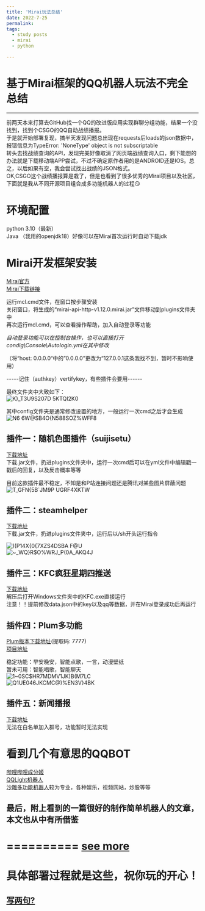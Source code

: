 ```yaml
---
title: 'Mirai玩法总结'
date: 2022-7-25
permalink: 
tags:
  - study posts
  - mirai
  - python

---
```



# 基于Mirai框架的QQ机器人玩法不完全总结    

--------------------------------
前两天本来打算去GitHub找一个QQ的改进版应用实现群聊分组功能，结果一个没找到，找到个CSGO的QQ自动战绩播报。       
于是就开始部署复现，搞半天发现问题总出现在requests后loads的json数据中，报错信息为TypeError: 'NoneType' object is not subscriptable     
转头去找战绩查询的API，发现完美好像取消了网页端战绩查询入口，剩下能想的办法就是下载移动端APP尝试，不过不确定原作者用的是ANDROID还是IOS。总之，以后如果有空，我会尝试找出战绩的JSON格式。     
OK,CSGO这个战绩播报算是栽了，但是也看到了很多优秀的Mirai项目以及社区，下面就是我从不同开源项目组合成多功能机器人的过程:smirk:      
# 环境配置   
python 3.10（最新）    
Java （我用的openjdk18）好像可以在Mirai首次运行时自动下载jdk   


# Mirai开发框架安装    
[Mirai官方](https://github.com/mamoe/mirai)    
[Mirai下载链接](https://github.com/iTXTech/mcl-installer/releases)      

运行mcl.cmd文件，在窗口按步骤安装    
关闭窗口，将生成的“mirai-api-http-v1.12.0.mirai.jar”文件移动到plugins文件夹中    
再次运行mcl.cmd，可以查看操作帮助，加入自动登录等功能     

*自动登录功能可以在控制台操作，也可以直接打开condig\Console\Autologin.yml在其中修改*     

（将“host: 0.0.0.0“中的”0.0.0.0”更改为“127.0.0.1这条我找不到，暂时不影响使用）     

-----记住（authkey）vertifykey，有些插件会要用------    

最终文件夹中大致如下：     
![K)_T3U9$S20$7D 5KTQI2K0](https://user-images.githubusercontent.com/92584983/180748469-3acd1bff-66ab-4181-b85a-d91519a7ebb8.png)     

其中config文件夹是通常修改设置的地方，一般运行一次cmd之后才会生成            
![N6 6W@SB4O{N588SOZ%WFF8](https://user-images.githubusercontent.com/92584983/180748664-89fb84f6-109a-41b0-b98c-797f29b66bd6.png)       


## 插件一：随机色图插件（suijisetu）    
[下载地址](https://github.com/Ycituss/suijisetu)     
下载.jar文件，扔进plugins文件夹中，运行一次cmd后可以在yml文件中编辑戳一戳后的回复，以及反击概率等等   

目前这款插件最不稳定，不知是和P站连接问题还是腾讯对某些图片屏蔽问题    
![T_GFN{5B`JM9P UGRF4XKTW](https://user-images.githubusercontent.com/92584983/180754568-ec5510ab-0fa5-4ec9-93d1-bc092e11a67f.png)     




## 插件二：steamhelper    
[下载地址](https://github.com/EvolvedGhost/Steamhelper)     
下载.jar文件，扔进plugins文件夹中，运行后以/sh开头运行指令    

![)(P14X{0{7XZS4DSBA F@U](https://user-images.githubusercontent.com/92584983/180748938-59593e3a-b3e1-4e43-9eec-4649e22c3558.png)       
![~_WQ}R$O%WRJ_P(0A_AKQ4J](https://user-images.githubusercontent.com/92584983/180749027-29443fc8-6d6c-4a12-9cef-9beef93da58b.png)      



## 插件三：KFC疯狂星期四推送    
[下载地址](https://github.com/KuriYama-mirai524/KFC-creazy-Thursday/releases/tag/v0.0.1)      
解压后打开Windows文件夹中的KFC.exe直接运行    
注意！！提前修改data.json中的key以及qq等数据，并在Mirai登录成功后再运行     


## 插件四：Plum多功能    
[Plum版本下载地址](https://pan.baidu.com/s/1rOrHGDJtorWP3yeAuWDzpA
)(提取码: 7777)      
[项目地址](https://gitee.com/K85/plum)     

稳定功能：早安晚安，智能点歌，一言，动漫壁纸    
暂未可用：智能唱歌，智能聊天    
![1~0SC$HR7MDMV1JK)B(M7LC](https://user-images.githubusercontent.com/92584983/180749081-28662f34-5350-462c-a8e0-f4378bfd5b6c.png)     
![Q1UE046JKCMC@)%EN3V}4BK](https://user-images.githubusercontent.com/92584983/180749112-52274724-dfd5-490c-acd6-c78fd4c19612.png)       



## 插件五：新闻播报    
[下载地址](https://github.com/LinHeLurking/mirai-news-reporter)     
无法在白名单加入群号，功能暂时无法实现    


# 看到几个有意思的QQBOT   
[哔哩哔哩成分姬](https://github.com/LXY1226/BiliFansBot)     
[QQLight机器人](https://github.com/QPromise/qqRobot)     
[沙雕多功能机器人](https://github.com/remiliacn/qqBot)较为专业，各种娱乐，视频网站，炒股等等     

## 最后，附上看到的一篇很好的制作简单机器人的文章，本文也从中有所借鉴    
==========
[see more](https://www.bilibili.com/read/cv14188183?spm_id_from=333.999.0.0)    
==========
# 具体部署过程就是这些，祝你玩的开心！          

## [写两句?](https://github.com/HEA1OR/HEA1OR.github.io/tree/master/_posts)          
